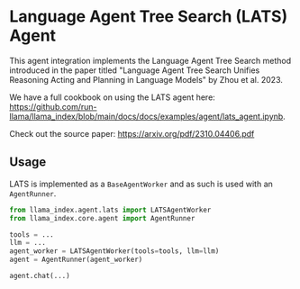 # Language Agent Tree Search (LATS) Agent

This agent integration implements the Language Agent Tree Search method introduced
in the paper titled "Language Agent Tree Search Unifies Reasoning Acting and Planning in Language Models" by Zhou et al. 2023.

We have a full cookbook on using the LATS agent here: https://github.com/run-llama/llama_index/blob/main/docs/docs/examples/agent/lats_agent.ipynb.

Check out the source paper: https://arxiv.org/pdf/2310.04406.pdf

## Usage

LATS is implemented as a `BaseAgentWorker` and as such is used with an `AgentRunner`.

```python
from llama_index.agent.lats import LATSAgentWorker
from llama_index.core.agent import AgentRunner

tools = ...
llm = ...
agent_worker = LATSAgentWorker(tools=tools, llm=llm)
agent = AgentRunner(agent_worker)

agent.chat(...)
```
